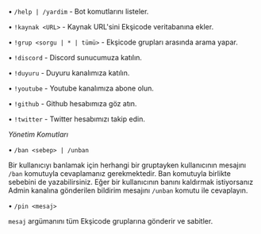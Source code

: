 •  `/help | /yardim`    -    Bot komutlarını listeler.

•   `!kaynak <URL>`    -    Kaynak URL'sini Ekşicode veritabanına ekler.
    
•   `!grup <sorgu | * | tümü>`    -    Ekşicode grupları arasında arama yapar. 
    
•   `!discord`    -    Discord sunucumuza katılın.

•   `!duyuru`    -    Duyuru kanalımıza katılın.

•   `!youtube`    -    Youtube kanalımıza abone olun.

•   `!github`    -    Github hesabımıza göz atın.

•   `!twitter`    -    Twitter hesabımızı takip edin.


*Yönetim Komutları*

•    `/ban <sebep> | /unban`

Bir kullanıcıyı banlamak için herhangi bir gruptayken kullanıcının mesajını `/ban` komutuyla cevaplamanız gerekmektedir. Ban komutuyla birlikte sebebini de yazabilirsiniz. Eğer bir kullanıcının banını kaldırmak istiyorsanız Admin kanalına gönderilen bildirim mesajını `/unban` komutu ile cevaplayın.

•    `/pin <mesaj>`

`mesaj` argümanını tüm Ekşicode gruplarına gönderir ve sabitler.